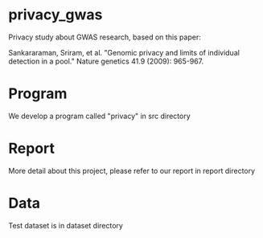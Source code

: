 # privacy_gwas

Privacy study about GWAS research, based on this paper:

Sankararaman, Sriram, et al. "Genomic privacy and limits of individual detection in a pool." Nature genetics 41.9 (2009): 965-967.

# Program

We develop a program called "privacy" in src directory

# Report

More detail about this project, please refer to our report in report directory

# Data

Test dataset is in dataset directory
